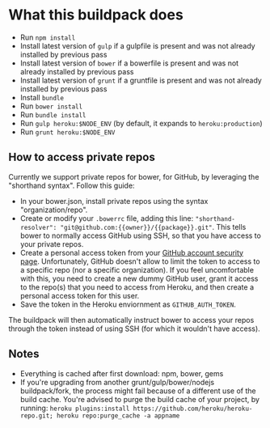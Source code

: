What this buildpack does
========================

 * Run `npm install`
 * Install latest version of `gulp` if a gulpfile is present and was not already installed by previous pass
 * Install latest version of `bower` if a bowerfile is present and was not already installed by previous pass
 * Install latest version of `grunt` if a gruntfile is present and was not already installed by previous pass
 * Install `bundle`
 * Run `bower install`
 * Run `bundle install`
 * Run `gulp heroku:$NODE_ENV` (by default, it expands to `heroku:production`)
 * Run `grunt heroku:$NODE_ENV`


How to access private repos
---------------------------
Currently we support private repos for bower, for GitHub, by leveraging the "shorthand syntax". Follow this guide:

 * In your bower.json, install private repos using the syntax "organization/repo".
 * Create or modify your `.bowerrc` file, adding this line: `"shorthand-resolver": "git@github.com:{{owner}}/{{package}}.git"`. This tells bower to normally access GitHub using SSH, so that you have access to your private repos.
 * Create a personal access token from your [GitHub account security page](https://github.com/settings/applications). Unfortunately, GitHub doesn't allow to limit the token to access to a specific repo (nor a specific organization). If you feel uncomfortable with this, you need to create a new dummy GitHub user, grant it access to the repo(s) that you need to access from Heroku, and then create a personal access token for this user.
 * Save the token in the Heroku enviornment as `GITHUB_AUTH_TOKEN`.

The buildpack will then automatically instruct bower to access your repos through the token instead of using SSH (for which it wouldn't have access).

Notes
-----
 * Everything is cached after first download: npm, bower, gems
 * If you're upgrading from another grunt/gulp/bower/nodejs buildpack/fork, the process might fail because of a different use of the build cache. You're advised to purge the build cache of your project, by running: `heroku plugins:install https://github.com/heroku/heroku-repo.git; heroku repo:purge_cache -a appname`

